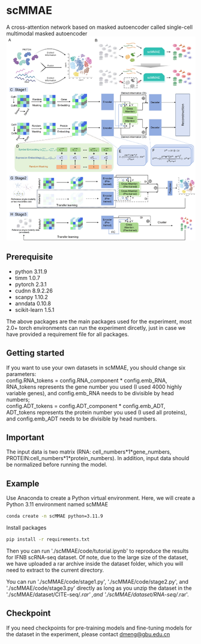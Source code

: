 # scMMAE
A cross-attention network based on masked autoencoder called single-cell multimodal masked autoencoder
![Image text](https://github.com/DM0815/scMMAE/blob/main/framework.jpg)

## Prerequisite
* python 3.11.9
* timm 1.0.7
* pytorch 2.3.1
* cudnn 8.9.2.26
* scanpy 1.10.2
* anndata 0.10.8
* scikit-learn 1.5.1 <br>

The above packages are the main packages used for the experiment, most 2.0+ torch environments can run the experiment dircetly, just in case we have provided a requirement file for all packages.  

## Getting started
If you want to use your own datasets in scMMAE, you should change six parameters: <br>
config.RNA_tokens = config.RNA_component \* config.emb_RNA, RNA_tokens represents the gene number you used (I used 4000 highly variable genes), and config.emb_RNA needs to be divisible by head numbers; <br>
config.ADT_tokens = config.ADT_component \* config.emb_ADT, ADT_tokens represents the protein number you used (I used all proteins), and config.emb_ADT needs to be divisible by head numbers.
## Important
The input data is two matrix (RNA: cell_numbers\*1\*gene_numbers, PROTEIN:cell_numbers\*1\*protein_numbers). In addition, input data should be normalized before running the model.
## Example
Use Anaconda to create a Python virtual environment. Here, we will create a Python 3.11 environment named scMMAE
```cmd
conda create -n scMMAE python=3.11.9
```
Install  packages
```cmd
pip install -r requirements.txt
```
Then you can run './scMMAE/code/tutorial.ipynb' to reproduce the results for IFNB scRNA-seq dataset. Of note, due to the large size of the dataset, we have uploaded a rar archive inside the dataset folder, which you will need to extract to the current directory. <br>

You can run './scMMAE/code/stage1.py', './scMMAE/code/stage2.py', and './scMMAE/code/stage3.py' directly as long as you unzip the dataset in the './scMMAE/dataset/CITE-seq/*.rar' ,and './scMMAE/dataset/RNA-seq/*.rar'.

## Checkpoint
If you need checkpoints for pre-training models and fine-tuning models for the dataset in the experiment, please contact [dmeng@gbu.edu.cn](mailto:dmeng@gbu.edu.cn)

